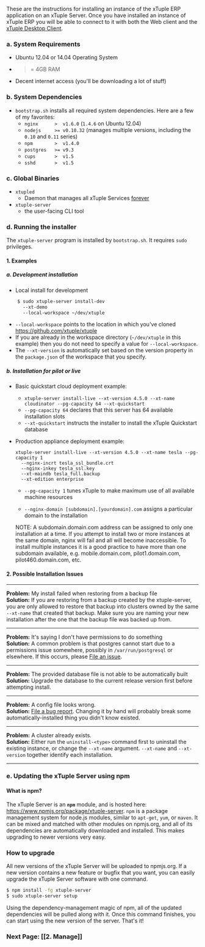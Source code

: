These are the instructions for installing an instance of the xTuple ERP application on an xTuple Server. Once you have installed an instance of xTuple ERP you will be able to connect to it with both the Web client and the [xTuple Desktop Client](https://github.com/xtuple/xtuple-server/wiki/xTuple-Desktop-Client). 

### a. System Requirements
  - Ubuntu 12.04 or 14.04 Operating System
  - >= 4GB RAM
  - Decent internet access (you'll be downloading a lot of stuff)

### b. System Dependencies

  - `bootstrap.sh` installs all required system dependencies. Here are a few of my favorites:
    - `nginx      >  v1.6.0`  (`1.4.6` on Ubuntu 12.04)
    - `nodejs     >= v0.10.32` (manages multiple versions, including the `0.10` and `0.11` series)
    - `npm        >  v1.4.0`
    - `postgres   >= v9.3`
    - `cups       >  v1.5`
    - `sshd       >  v1.5`

### c. Global Binaries
  - `xtupled`
    - Daemon that manages all xTuple Services [forever](https://www.npmjs.org/package/forever)
  - `xtuple-server`
    - the user-facing CLI tool

### d. Running the installer
The `xtuple-server` program is installed by `bootstrap.sh`. It requires `sudo` privileges.

#### 1. Examples

##### a. Development installation

  - Local install for development
```sh
    $ sudo xtuple-server install-dev
      --xt-demo
      --local-workspace ~/dev/xtuple
```

  - `--local-workspace` points to the location in which you've cloned https://github.com/xtuple/xtuple
  - If you are already in the workspace directory (`~/dev/xtuple` in this example) then you do not need to specify a value for `--local-workspace`.
  - The `--xt-version` is automatically set based on the version property in the `package.json` of the workspace that you specify.

##### b. Installation for pilot or live

  - Basic quickstart cloud deployment example:
    - `xtuple-server install-live --xt-version 4.5.0 --xt-name cloudinator --pg-capacity 64 --xt-quickstart`
    - `--pg-capacity 64` declares that this server has 64 available installation slots
    - `--xt-quickstart` instructs the installer to install the xTuple Quickstart database
  
  - Production appliance deployment example:
      ```
      xtuple-server install-live --xt-version 4.5.0 --xt-name tesla --pg-capacity 1
        --nginx-incrt tesla_ssl_bundle.crt
        --nginx-inkey tesla_ssl.key
        --xt-maindb tesla_full.backup
        --xt-edition enterprise
      ```
    - `--pg-capacity 1` tunes xTuple to make maximum use of all available machine resources

    - `--nginx-domain [subdomain].[yourdomain].com` assigns a particular domain to the installation

    NOTE: A subdomain.domain.com address can be assigned to only one installation at a time. If you attempt to install two or more instances at the same domain, nginx will fail and all will become inaccessible. To install multiple instances it is a good practice to have more than one subdomain available, e.g. mobile.domain.com, pilot1.domain.com, pilot460.domain.com, etc.

#### 2. Possible Installation Issues
***
**Problem:** My install failed when restoring from a backup file<br/>
**Solution:** If you are restoring from a backup created by the xtuple-server, you are only allowed to restore that backup into clusters owned by the same `--xt-name` that created that backup. Make sure you are naming your new installation after the one that the backup file was backed up from.
***
**Problem:** It's saying I don't have permissions to do something<br/>
**Solution:** A common problem is that postgres cannot start due to a permissions issue somewhere, possibly in `/var/run/postgresql` or elsewhere. If this occurs, please [File an issue](https://github.com/xtuple/xtuple-server/issues?state=open).
***
**Problem:** The provided database file is not able to be automatically built<br/>
**Solution:** Upgrade the database to the current release version first before attempting install.
***
**Problem:** A config file looks wrong.<br/>
**Solution:** [File a bug report](https://github.com/xtuple/xtuple-server/issues?state=open). Changing it by hand will probably break some automatically-installed thing you didn't know existed.
***
**Problem:** A cluster already exists.<br/>
**Solution:**  Either run the `uninstall-<type>` command first to uninstall the existing instance, or change the `--xt-name` argument. `--xt-name` and `--xt-version` together identify each installation.
***

### e. Updating the xTuple Server using npm

#### What is npm?

The xTuple Server is an **`npm`** module, and is hosted here: https://www.npmjs.org/package/xtuple-server. `npm` is a package management system for node.js modules, similar to `apt-get`, `yum`, or `maven`. It can be mixed and matched with other modules on npmjs.org, and all of its dependencies are automatically downloaded and installed. This makes upgrading to newer versions very easy.

### How to upgrade

All new versions of the xTuple Server will be uploaded to npmjs.org. If a new version contains a new feature or bugfix that you want, you can easily upgrade the xTuple Server software with one command.

```bash
$ npm install -fg xtuple-server
$ sudo xtuple-server setup
```

Using the dependency-management magic of npm, all of the updated dependencies will be pulled along with it. Once this command finishes, you can start using the new version of the server. That's it!

### Next Page: [[2. Manage]]
